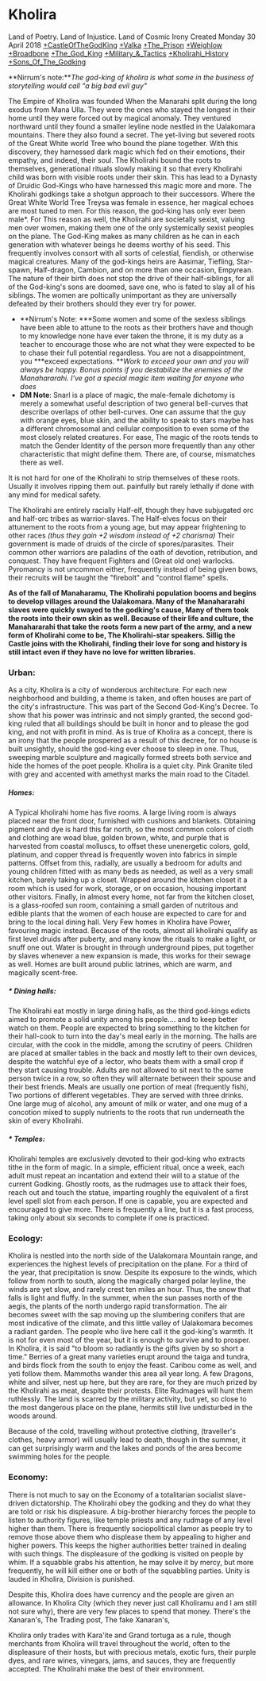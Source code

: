 # Kholira
Land of Poetry. Land of Injustice. Land of Cosmic Irony
Created Monday 30 April 2018
[+CastleOfTheGodKing](./Kholira/CastleOfTheGodKing.markdown)
[+Valka](./Kholira/Valka.markdown) 
[+The_Prison](./Kholira/The_Prison.markdown)
[+Weighlow](./Kholira/Weighlow.markdown) 
[+Broadbone](./Kholira/Broadbone.markdown) 
[+The_God_King](./Kholira/The_God_King.markdown) 
[+Military_&_Tactics](./Kholira/Military_&_Tactics.markdown)
[+Kholirahi_History](./Kholira/Kholirahi_History.markdown)
[+Sons_Of_The_Godking](./Kholira/Sons_Of_The_Godking.markdown)



**Nirrum's note:***The god-king of kholira is what some in the business of storytelling would call "a big bad evil guy"*

The Empire of Kholira was founded When the Manarahi split during the long exodus from Mana Ulla. They were the ones who stayed the longest in their home until they were forced out by magical anomaly. They ventured northward until they found a smaller leyline node nestled in the Ualakomara mountains. There they also found a secret. The yet-living but severed roots of the Great White world Tree who bound the plane together. With this discovery, they harnessed dark magic which fed on their emotions, their empathy, and indeed, their soul. The Kholirahi bound the roots to themselves, generational rituals slowly making it so that every Kholirahi child was born with visible roots under their skin. This has lead to a Dynasty of Druidic God-Kings who have harnessed this magic more and more. The Kholirahi godkings take a shotgun approach to their successors. Where the Great White World Tree Treysa was female in essence, her magical echoes are most tuned to men. For this reason, the god-king has only ever been male*. For This reason as well, the Kholirahi are societally sexist, valuing men over women, making them one of the only systemically sexist peoples on the plane. The God-King makes as many children as he can in each generation with whatever beings he deems worthy of his seed. This frequently involves consort with all sorts of celestial, fiendish, or otherwise magical creatures. Many of the god-kings heirs are Aasimar, Tiefling, Star-spawn, Half-dragon, Cambion, and on more than one occasion, Empyrean. The nature of their birth does not stop the drive of their half-siblings, for all of the God-king's sons are doomed, save one, who is fated to slay all of his siblings. The women are poltically unimportant as they are universally defeated by their brothers should they ever try for power. 

* **Nirrum's Note: ***Some women and some of the sexless siblings have been able to attune to the roots as their brothers have and though to my knowledge none have ever taken the throne, it is my duty as a teacher to encourage those who are not what they were expected to be to chase their full potential regardless. You are not a disappointment, you ***exceed expectations. ***Work to exceed your own and you will always be happy. Bonus points if you destabilize the enemies of the Manahararahi. I've got a special magic item waiting for anyone who does*
* **DM Note**: Snarl is a place of magic, the male-female dichotomy is merely a somewhat useful description of two general bell-curves that describe overlaps of other bell-curves. One can assume that the guy with orange eyes, blue skin, and the ability to speak to stars maybe has a different chromosomal and cellular composition to even some of the most closely related creatures.  For ease, The magic of the roots tends to match the Gender Identity of the person more frequently than any other characteristic that might define them. There are, of course, mismatches there as well. 


It is not hard for one of the Kholirahi to strip themselves of these roots. Usually it involves ripping them out. painfully but rarely lethally if done with any mind for medical safety.

The Kholirahi are entirely racially Half-elf, though they have subjugated orc and half-orc tribes as warrior-slaves. The Half-elves focus on their attunement to the roots from a young age, but may appear frightening to other races *(thus they gain +2 wisdom instead of +2 charisma)* Their government is made of druids of the circle of spores/parasites. Their common other warriors are paladins of the oath of devotion, retribution, and conquest. They have frequent Fighters and (Great old one) warlocks. Pyromancy is not uncommon either, frequently instead of being given bows, their recruits will be taught the "firebolt" and "control flame" spells.

**As of the fall of Manaharamu, The Kholirahi population booms and begins to develop villages around the Ualakomara. Many of the Manahararahi slaves were quickly swayed to the godking's cause, Many of them took the roots into their own skin as well. Because of their life and culture, the Manahararahi that take the roots form a new part of the army, and a new form of Kholirahi come to be, The Kholirahi-star speakers.  Sillig the Castle joins with the Kholirahi, finding their love for song and history is still intact even if they have no love for written libraries.**


### Urban:
As a city, Kholira is a city of wonderous architecture. For each new neighborhood and building, a theme is taken, and often houses are part of the city's infrastructure. This was part of the Second God-King's Decree. To show that his power was intrinsic and not simply granted, the second god-king ruled that all buildings should be built in honor and to please the god king, and not with profit in mind. As is true of Kholira as a concept, there is an irony that the people prospered as a result of this decree, for no house is built unsightly, should the god-king ever choose to sleep in one. Thus, sweeping marble sculpture and magically formed streets both service and hide the homes of the poet people. Kholira is a quiet city. Pink Granite tiled with grey and accented with amethyst marks the main road to the Citadel. 

##### Homes:
A Typical kholirahi home has five rooms. A large living room is always placed near the front door, furnished with cushions and blankets. Obtaining pigment and dye is hard this far north, so the most common colors of cloth and clothing are woad blue, golden brown, white, and purple that is harvested from coastal molluscs, to offset these unenergetic colors, gold, platinum, and copper thread is frequently woven into fabrics in simple patterns. Offset from this, radially, are usually a bedroom for adults and young children fitted with as many beds as needed, as well as a very small kitchen, barely taking up a closet. Wrapped around the kitchen closet it a room which is used for work, storage, or on occasion, housing important other visitors. Finally, in almost every home, not far from the kitchen closet, is a glass-roofed sun room, containing a small garden of nutritous and edible plants that the women of each house are expected to care for and bring to the local dining hall. Very Few homes in Kholira have Power, favouring magic instead. Because of the roots, almost all kholirahi qualify as first level druids after puberty, and many know the rituals to make a light, or snuff one out. Water is brought in through underground pipes, put together by slaves whenever a new expansion is made, this works for their sewage as well. Homes are built around public latrines, which are warm, and magically scent-free. 

##### * Dining halls:
The Kholirahi eat mostly in large dining halls, as the third god-kings edicts aimed to promote a solid unity among his people.... and to keep better watch on them. People are expected to bring something to the kitchen for their hall-cook to turn into the day's meal early in the morning. The halls are circular, with the cook in the middle, among the scrutiny of peers. Children are placed at smaller tables in the back and mostly left to their own devices, despite the watchful eye of a lector, who beats them with a small crop if they start causing trouble. Adults are not allowed to sit next to the same person twice in a row, so often they will alternate between their spouse and their best friends. Meals are usually one portion of meat (frequently fish), Two portions of different vegetables. They are served with three drinks. One large mug of alcohol, any amount of milk or water, and one mug of a concotion mixed to supply nutrients to the roots that run underneath the skin of every Kholirahi.

##### * Temples:
Kholirahi temples are exclusively devoted to their god-king who extracts tithe in the form of magic. In a simple, efficient ritual, once a week, each adult must repeat an incantation and extend their will to a statue of the current Godking. Ghostly roots, as the rudmages use to attack their foes, reach out and touch the statue, imparting roughly the equivalent of a first level spell slot from each person. If one is capable, you are expected and encouraged to give more. There is frequently a line, but it is a fast process, taking only about six seconds to complete if one is practiced.

### Ecology:
Kholira is nestled into the north side of the Ualakomara Mountain range, and experiences the highest levels of precipitation on the plane. For a third of the year, that precipitation is snow. Despite its exposure to the winds, which follow from north to south, along the magically charged polar leyline, the winds are yet slow, and rarely crest ten miles an hour. Thus, the snow that falls is light and fluffy. In the summer, when the sun passes north of the aegis, the plants of the north undergo rapid transformation. The air becomes sweet with the sap moving up the slumbering conifers that are most indicative of the climate, and this little valley of Ualakomara becomes a radiant garden. The people who live here call it the god-king's warmth. It is not for even most of the year, but it is enough to survive and to prosper. In Kholira, it is said "to bloom so radiantly is the gifts given by so short a time." Berries of a great many varieties erupt around the taiga and tundra, and birds flock from the south to enjoy the feast. Caribou come as well, and yeti follow them. Mammoths wander this area all year long. A few Dragons, white and silver, nest up here, but they are rare, for they are much prized by the Kholirahi as meat, despite their protests. Elite Rudmages will hunt them ruthlessly. The land is scarred by the military activity, but yet, so close to the most dangerous place on the plane, hermits still live undisturbed in the woods around. 

Because of the cold, travelling without protective clothing, (traveller's clothes, heavy armor) will usually lead to death, though in the summer, it can get surprisingly warm and the lakes and ponds of the area become swimming holes for the people.


### Economy:
There is not much to say on the Economy of a totalitarian socialist slave-driven dictatorship. The Kholirahi obey the godking and they do what they are told or risk his displeasure. A big-brother hierarchy forces the people to listen to authority figures, like temple priests and any rudmage of any level higher than them. There is frequently sociopolitical clamor as people try to remove those above them who displease them by appealing to higher and higher powers. This keeps the higher authorities better trained in dealing with such things. The displeasure of the godking is visited on people by whim. If a squabble grabs his attention, he may solve it by mercy, but more frequently, he will kill either one or both of the squabbling parties. Unity is lauded in Kholira, Division is punished.

Despite this, Kholira does have currency and the people are given an allowance. In Kholira City (which they never just call Kholiramu and I am still not sure why), there are very few places to spend that money. There's the Xanaran's, The Trading post, The fake Xanaran's, 

Kholira only trades with Kara'ite and Grand tortuga as a rule, though merchants from Kholira will travel throughout the world, often to the displeasure of their hosts, but with precious metals, exotic furs, their purple dyes, and rare wines, vinegars, jams, and sauces, they are frequently accepted. The Kholirahi make the best of their environment.

